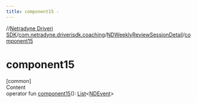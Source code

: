 ```yaml
---
title: component15 -
---
```

//[Netradyne Driveri SDK](../../index.md)/[com.netradyne.driverisdk.coaching](../index.md)/[NDWeeklyReviewSessionDetail](index.md)/[component15](component15.md)



# component15  
[common]  
Content  
operator fun [component15](component15.md)(): [List](https://kotlinlang.org/api/latest/jvm/stdlib/kotlin.collections/-list/index.html)<[NDEvent](../../com.netradyne.driverisdk.events/-n-d-event/index.md)>  



